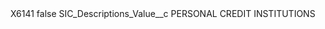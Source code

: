 <?xml version="1.0" encoding="UTF-8"?>
<CustomMetadata xmlns="http://soap.sforce.com/2006/04/metadata" xmlns:xsi="http://www.w3.org/2001/XMLSchema-instance" xmlns:xsd="http://www.w3.org/2001/XMLSchema">
    <label>X6141</label>
    <protected>false</protected>
    <values>
        <field>SIC_Descriptions_Value__c</field>
        <value xsi:type="xsd:string">PERSONAL CREDIT INSTITUTIONS</value>
    </values>
</CustomMetadata>
